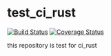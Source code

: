 # test_ci_rust
[![Build Status](https://travis-ci.com/luokung/test_ci_rust.svg?branch=master)](https://travis-ci.com/luokung/test_ci_rust)
[![Coverage Status](https://coveralls.io/repos/github/luokung/test_ci_rust/badge.svg?branch=master)](https://coveralls.io/github/luokung/test_ci_rust?branch=master)

this repository is test for ci_rust
